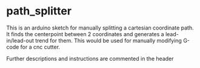 # path_splitter
This is an arduino sketch for manually splitting a cartesian coordinate path.
It finds the centerpoint between 2 coordinates and generates a lead-in/lead-out trend for them.
This would be used for manually modifying G-code for a cnc cutter.

Further descriptions and instructions are commented in the header
